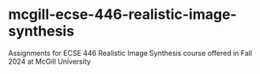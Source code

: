 # mcgill-ecse-446-realistic-image-synthesis
Assignments for ECSE 446 Realistic Image Synthesis course offered in Fall 2024 at McGill University
